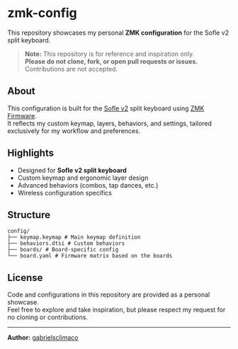 # zmk-config

This repository showcases my personal **ZMK configuration** for the Sofle v2 split keyboard.

> **Note:** This repository is for reference and inspiration only.  
> **Please do not clone, fork, or open pull requests or issues.**  
> Contributions are not accepted.

## About

This configuration is built for the [Sofle v2](https://github.com/josefadamcik/SofleKeyboard) split keyboard using [ZMK Firmware](https://zmk.dev).  
It reflects my custom keymap, layers, behaviors, and settings, tailored exclusively for my workflow and preferences.

## Highlights

- Designed for **Sofle v2 split keyboard**
- Custom keymap and ergonomic layer design
- Advanced behaviors (combos, tap dances, etc.)
- Wireless configuration specifics

## Structure
```
config/
├── keymap.keymap # Main keymap definition
├── behaviors.dtsi # Custom behaviors
├── boards/ # Board-specific config
└── board.yaml # Firmware matrix based on the boards
```

## License

Code and configurations in this repository are provided as a personal showcase.  
Feel free to explore and take inspiration, but please respect my request for no cloning or contributions.

---

**Author:** [gabrielsclimaco](https://github.com/gabrielsclimaco)
